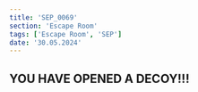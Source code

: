 ```yaml
---
title: 'SEP_0069'
section: 'Escape Room'
tags: ['Escape Room', 'SEP']
date: '30.05.2024'
---
```


## YOU HAVE OPENED A DECOY!!!
